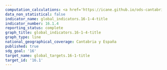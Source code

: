 ```yaml
---
computation_calculations: <a href='https://icane.github.io/ods-cantabria/assets/pdf/16.1.4.1.pdf' target='_blank'>Proporción de personas de 16 años y más que se sienten seguras al caminar solas en su zona de residencia</a>
data_non_statistical: false
indicator_name: global_indicators.16-1-4-title
indicator_number: 16.1.4
reporting_status: complete
graph_title: global_indicators.16-1-4-title
graph_type: line
national_geographical_coverage: Cantabria y España
published: true
sdg_goal: '16'
target_name: global_targets.16-1-title
target_id: '16.1'
---
```

